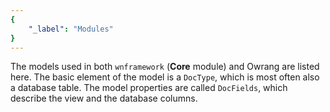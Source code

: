 ```yaml
---
{
	"_label": "Modules"
}
---
```

The models used in both `wnframework` (**Core** module) and Owrang are listed here. The basic element of the model is a `DocType`, which is most often also a database table. The model properties are called `DocFields`, which describe the view and the database columns.